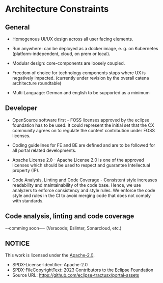 # Architecture Constraints

## General

- Homogenous UI/UX design across all user facing elements.

- Run anywhere: can be deployed as a docker image, e. g. on Kubernetes (platform-independent, cloud, on prem or local).

- Modular design: core-components are loosely coupled.

- Freedom of choice for technology components stops where UX is negatively impacted. (currently under revision by the overall catena architecture roundtable)

- Multi Language: German and english to be supported as a minimum

## Developer

- OpenSource software first - FOSS licenses approved by the eclipse foundation has to be used. It could represent the initial set that the CX community agrees on to regulate the content contribution under FOSS licenses.

- Coding guidelines for FE and BE are defined and are to be followed for all portal related developments.

- Apache License 2.0 - Apache License 2.0 is one of the approved licenses which should be used to respect and guarantee Intellectual property (IP).

- Code Analysis, Linting and Code Coverage - Consistent style increases readability and maintainability of the code base. Hence, we use analyzers to enforce consistency and style rules. We enforce the code style and rules in the CI to avoid merging code that does not comply with standards.

## Code analysis, linting and code coverage

--comming soon---
(Veracode; Eslinter, Sonarcloud, etc.)

## NOTICE

This work is licensed under the [Apache-2.0](https://www.apache.org/licenses/LICENSE-2.0).

- SPDX-License-Identifier: Apache-2.0
- SPDX-FileCopyrightText: 2023 Contributors to the Eclipse Foundation
- Source URL: https://github.com/eclipse-tractusx/portal-assets
